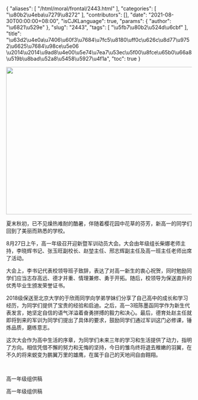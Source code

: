 {
    "aliases": [
        "/html/moral/frontal/2443.html"
    ],
    "categories": [
        "\u80b2\u4eba\u7279\u8272"
    ],
    "contributors": [],
    "date": "2021-08-30T00:00:00+08:00",
    "isCJKLanguage": true,
    "params": {
        "author": "\u6821\u529e"
    },
    "slug": "2443",
    "tags": [
        "\u5fb7\u80b2\u524d\u6cbf"
    ],
    "title": "\u63d2\u4e0a\u7406\u60f3\u7684\u7fc5\u8180\uff0c\u626c\u8d77\u9752\u6625\u7684\u98ce\u5e06 \u2014\u2014\u9ad8\u4e00\u5e74\u7ea7\u53ec\u5f00\u8fce\u65b0\u66a8\u519b\u8bad\u52a8\u5458\u5927\u4f1a",
    "toc": true
}


<img
    src="https://cdn.tfls.online/mirror/full/cbdb2b2d6da872d4ee90946c6d7dfc82096bf65b.jpg"
    style="display:block;margin-left:auto;margin-right:auto;"
    decoding="async"
    fetchpriority="auto"
    loading="lazy"
    height="400"
    width="600"
/>







夏末秋初，已不见燥热难耐的酷暑，伴随着樱花园中花草的芬芳，新高一的同学们回到了美丽而熟悉的学校。




8月27日上午，高一年级召开迎新暨军训动员大会。大会由年级组长柴娜老师主持，李晓辉书记、张玉旺副校长、赵堃主任、邢志辉副主任及高一班主任老师出席了活动。




大会上，李书记代表校领导班子致辞，表达了对高一新生的衷心祝贺，同时勉励同学们应当志存高远、德才并重、情理兼修、勇于开拓。随后，校领导为保送直升的优秀毕业生颁发荣誉证书。




2018级保送至北京大学的于欣雨同学向学弟学妹们分享了自己高中的成长和学习经历，为同学们提供了宝贵的经验和启迪。之后，高一3班陈墨函同学作为新生代表发言，她坚定自信的语气洋溢着奋勇拼搏的毅力和决心。最后，德育处赵主任就即将到来的军训为同学们提出了具体的要求，鼓励同学们通过军训这门必修课，锤炼品质，磨练意志。




这次大会作为高中生活的序章，为同学们未来三年的学习和生活提供了动力，指明了方向。相信凭借不懈的努力和无悔的坚持，今日的雏鸟终将退去稚嫩的羽翼，在不久的将来蜕变为鹏翼万里的雄鹰，在属于自己的天地间自由翱翔。




  
 



高一年级组供稿




 高一年级组供稿
 


